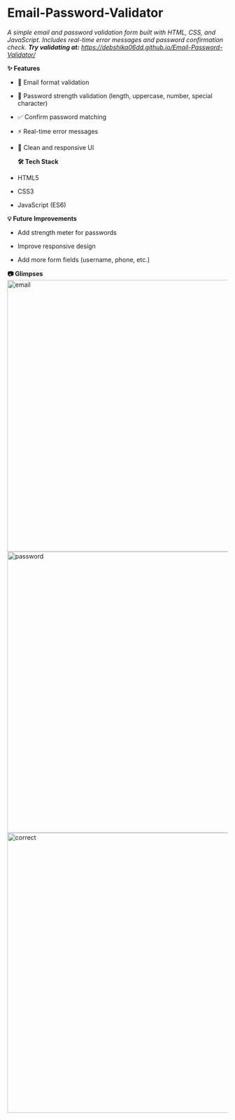 # Email-Password-Validator
*A simple email and password validation form built with HTML, CSS, and JavaScript. Includes real-time error messages and password confirmation check.*
***Try validating at:*** *https://debshika06dd.github.io/Email-Password-Validator/*

**✨ Features**

+ 📧 Email format validation

+ 🔑 Password strength validation (length, uppercase, number, special character)

+ ✅ Confirm password matching

+ ⚡ Real-time error messages

+ 🎨 Clean and responsive UI

  **🛠️ Tech Stack**

+ HTML5

+ CSS3

+ JavaScript (ES6)

**💡 Future Improvements**

+ Add strength meter for passwords

+ Improve responsive design

+ Add more form fields (username, phone, etc.)

**📷 Glimpses**
<img width="1365" height="620" alt="email" src="https://github.com/user-attachments/assets/10b3c438-b555-4317-9e37-52c8f5277804" />
<img width="1366" height="642" alt="password" src="https://github.com/user-attachments/assets/68fcdd9f-eee4-4909-95f5-d38482f29d4d" />
<img width="1356" height="639" alt="correct" src="https://github.com/user-attachments/assets/3043c6f0-5f3f-4f4f-b976-6e0030992d99" />
